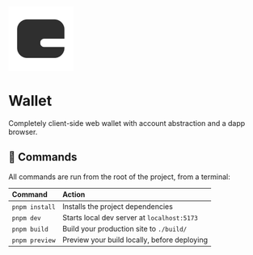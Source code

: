 <img src="./static/favicon.svg" width="128px"/><br />

# Wallet

Completely client-side web wallet with account abstraction and a dapp browser.

## 🧞 Commands

All commands are run from the root of the project, from a terminal:

| Command        | Action                                       |
| :------------- | :------------------------------------------- |
| `pnpm install` | Installs the project dependencies            |
| `pnpm dev`     | Starts local dev server at `localhost:5173`  |
| `pnpm build`   | Build your production site to `./build/`     |
| `pnpm preview` | Preview your build locally, before deploying |

